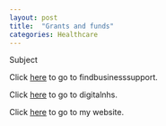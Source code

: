 ```yaml
---
layout: post
title:  "Grants and funds"
categories: Healthcare
---
```


Subject 

 Click <a href="https://findbusinesssupport.gov.scot">here</a> to go to findbusinesssupport.
 
  Click <a href="https://digital.nhs.uk/">here</a> to go to digitalnhs.


 Click <a href="https://www.devops.engineering/">here</a> to go to my website.
